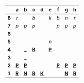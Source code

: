 |     |  a  |  b  |  c  |  d  |  e  |  f  |  g  |  h  |
|:---:|:---:|:---:|:---:|:---:|:---:|:---:|:---:|:---:|
|  **8**  |  _r_  |     |  _b_  |     |  _k_  |  _b_  |  _n_  |  _r_  |
|  **7**  |  _p_  |  _p_  |  _p_  |     |     |  _p_  |  _p_  |  _p_  |
|  **6**  |     |     |     |     |     |     |     |     |
|  **5**  |     |     |     |     |  _n_  |     |     |     |
|  **4**  |     |  [_](http://localhost:8080/api/chess/play?move=b2b4)  |  [**B**](http://localhost:8080/api/chess/select?square=c4)  |     |  [**P**](https://github.com/grim-kalman)  |     |     |     |
|  **3**  |     |  [_](http://localhost:8080/api/chess/play?move=b2b3)  |     |     |     |     |     |     |
|  **2**  |  [**P**](http://localhost:8080/api/chess/select?square=a2)  |  [**P**](http://localhost:8080/api/chess/select?square=b2)  |     |     |     |  [**P**](http://localhost:8080/api/chess/select?square=f2)  |  [**P**](http://localhost:8080/api/chess/select?square=g2)  |  [**P**](http://localhost:8080/api/chess/select?square=h2)  |
|  **1**  |  [**R**](https://github.com/grim-kalman)  |  [**N**](http://localhost:8080/api/chess/select?square=b1)  |  [**B**](http://localhost:8080/api/chess/select?square=c1)  |  [**K**](http://localhost:8080/api/chess/select?square=d1)  |     |     |  [**N**](http://localhost:8080/api/chess/select?square=g1)  |  [**R**](https://github.com/grim-kalman)  |

